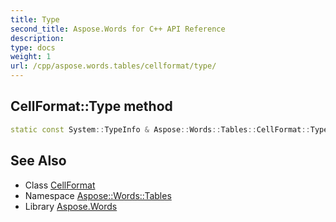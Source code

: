 ```yaml
---
title: Type
second_title: Aspose.Words for C++ API Reference
description: 
type: docs
weight: 1
url: /cpp/aspose.words.tables/cellformat/type/
---
```

## CellFormat::Type method




```cpp
static const System::TypeInfo & Aspose::Words::Tables::CellFormat::Type()
```

## See Also

* Class [CellFormat](../)
* Namespace [Aspose::Words::Tables](../../)
* Library [Aspose.Words](../../../)
